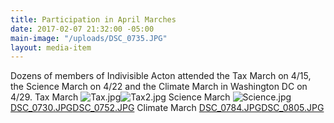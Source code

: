 ```yaml
---
title: Participation in April Marches
date: 2017-02-07 21:32:00 -05:00
main-image: "/uploads/DSC_0735.JPG"
layout: media-item
---
```


Dozens of members of Indivisible Acton attended the Tax March on 4/15, the Science March on 4/22 and the Climate March in Washington DC on 4/29. 
Tax March
![Tax.jpg](/uploads/Tax.jpg)![Tax2.jpg](/uploads/Tax2.jpg)
Science March
![Science.jpg](/uploads/Science.jpg)[DSC_0730.JPG](/uploads/DSC_0730.JPG)[DSC_0752.JPG](/uploads/DSC_0752.JPG)
Climate March
[DSC_0784.JPG](/uploads/DSC_0784.JPG)[DSC_0805.JPG](/uploads/DSC_0805.JPG)